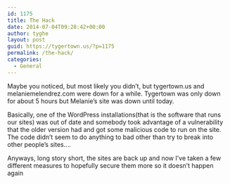 ```yaml
---
id: 1175
title: The Hack
date: 2014-07-04T09:28:42+00:00
author: tyghe
layout: post
guid: https://tygertown.us/?p=1175
permalink: /the-hack/
categories:
  - General
---
```

Maybe you noticed, but most likely you didn&#8217;t, but tygertown.us and melaniemelendrez.com were down for a while. Tygertown was only down for about 5 hours but Melanie&#8217;s site was down until today.
  
<!--more-->

Basically, one of the WordPress installations(that is the software that runs our sites) was out of date and somebody took advantage of a vulnerability that the older version had and got some malicious code to run on the site. The code didn&#8217;t seem to do anything to bad other than try to break into other people&#8217;s sites&#8230;.

Anyways, long story short, the sites are back up and now I&#8217;ve taken a few different measures to hopefully secure them more so it doesn&#8217;t happen again